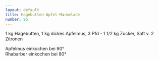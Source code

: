 ```yaml
---
layout: default
title: Hagebutten-Apfel-Marmelade
number: 85
---
```


1 kg Hagebutten, 1 kg dickes Apfelmus, 3 Pfd - 1 1/2 kg Zucker, Saft v. 2 Zitronen

Apfelmus einkochen bei 90°  
Rhabarber einkochen bei 80°

